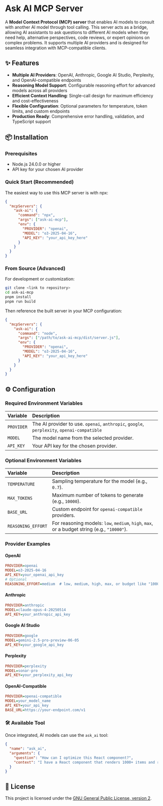# Ask AI MCP Server

A **Model Context Protocol (MCP) server** that enables AI models to consult with another AI model through tool calling. This server acts as a bridge, allowing AI assistants to ask questions to different AI models when they need help, alternative perspectives, code reviews, or expert opinions on complex problems. It supports multiple AI providers and is designed for seamless integration with MCP-compatible clients.

## ✨ Features

- **Multiple AI Providers**: OpenAI, Anthropic, Google AI Studio, Perplexity, and OpenAI-compatible endpoints
- **Reasoning Model Support**: Configurable reasoning effort for advanced models across all providers
- **Efficient Context Handling**: Single-call design for maximum efficiency and cost-effectiveness
- **Flexible Configuration**: Optional parameters for temperature, token limits, and custom endpoints
- **Production Ready**: Comprehensive error handling, validation, and TypeScript support

## 📦 Installation

### Prerequisites

- Node.js 24.0.0 or higher
- API key for your chosen AI provider

### Quick Start (Recommended)

The easiest way to use this MCP server is with npx:

```json
{
  "mcpServers": {
    "ask-ai": {
      "command": "npx",
      "args": ["ask-ai-mcp"],
      "env": {
        "PROVIDER": "openai",
        "MODEL": "o3-2025-04-16",
        "API_KEY": "your_api_key_here"
      }
    }
  }
}
```

### From Source (Advanced)

For development or customization:

```bash
git clone <link to repository>
cd ask-ai-mcp
pnpm install
pnpm run build
```

Then reference the built server in your MCP configuration:

```json
{
  "mcpServers": {
    "ask-ai": {
      "command": "node",
      "args": ["/path/to/ask-ai-mcp/dist/server.js"],
      "env": {
        "PROVIDER": "openai",
        "MODEL": "o3-2025-04-16",
        "API_KEY": "your_api_key_here"
      }
    }
  }
}
```

## ⚙️ Configuration

### Required Environment Variables

| Variable   | Description                                                                                |
| :--------- | :----------------------------------------------------------------------------------------- |
| `PROVIDER` | The AI provider to use. `openai`, `anthropic`, `google`, `perplexity`, `openai-compatible` |
| `MODEL`    | The model name from the selected provider.                                                 |
| `API_KEY`  | Your API key for the chosen provider.                                                      |

### Optional Environment Variables

| Variable           | Description                                                                                 |
| :----------------- | :------------------------------------------------------------------------------------------ |
| `TEMPERATURE`      | Sampling temperature for the model (e.g., `0.7`).                                           |
| `MAX_TOKENS`       | Maximum number of tokens to generate (e.g., `10000`).                                       |
| `BASE_URL`         | Custom endpoint for `openai-compatible` providers.                                          |
| `REASONING_EFFORT` | For reasoning models: `low`, `medium`, `high`, `max`, or a budget string (e.g., `"10000"`). |

### Provider Examples

#### OpenAI

```ini
PROVIDER=openai
MODEL=o3-2025-04-16
API_KEY=your_openai_api_key
# Optional
REASONING_EFFORT=medium  # low, medium, high, max, or budget like "10000"
```

#### Anthropic

```ini
PROVIDER=anthropic
MODEL=claude-opus-4-20250514
API_KEY=your_anthropic_api_key
```

#### Google AI Studio

```ini
PROVIDER=google
MODEL=gemini-2.5-pro-preview-06-05
API_KEY=your_google_api_key
```

#### Perplexity

```ini
PROVIDER=perplexity
MODEL=sonar-pro
API_KEY=your_perplexity_api_key
```

#### OpenAI-Compatible

```ini
PROVIDER=openai-compatible
MODEL=your_model_name
API_KEY=your_api_key
BASE_URL=https://your-endpoint.com/v1
```

### 🛠️ Available Tool

Once integrated, AI models can use the `ask_ai` tool:

```json
{
  "name": "ask_ai",
  "arguments": {
    "question": "How can I optimize this React component?",
    "context": "I have a React component that renders 1000+ items and re-renders frequently causing performance issues. Current code: [include your code here]"
  }
}
```

## 📄 License

This project is licensed under the [GNU General Public License, version 2](LICENSE).
